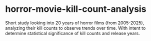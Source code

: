 # horror-movie-kill-count-analysis
Short study looking into 20 years of horror films (from 2005-2025), analyzing their kill counts to observe trends over time. With intent to determine statistical significance of kill counts and release years.
